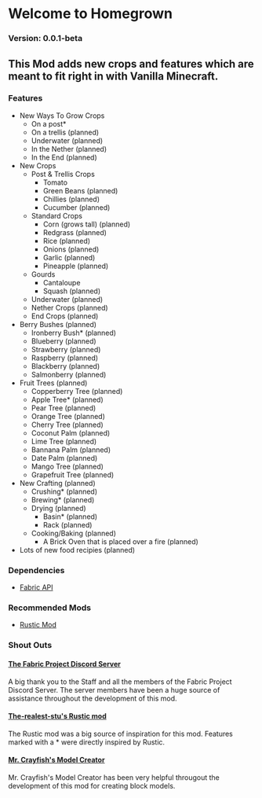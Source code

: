 # **Welcome to Homegrown**
### Version: 0.0.1-beta
## This Mod adds new crops and features which are meant to fit right in with Vanilla Minecraft.
### Features
- New Ways To Grow Crops
  - On a post*
  - On a trellis (planned)
  - Underwater (planned)
  - In the Nether (planned)
  - In the End (planned)
- New Crops
  - Post & Trellis Crops
    - Tomato
    - Green Beans (planned)
    - Chillies (planned)
    - Cucumber (planned)
  - Standard Crops
    - Corn (grows tall) (planned)
    - Redgrass (planned)
    - Rice (planned)
    - Onions (planned)
    - Garlic (planned)
    - Pineapple (planned)
  - Gourds
    - Cantaloupe
    - Squash (planned)
  - Underwater (planned)
  - Nether Crops (planned)
  - End Crops (planned)
- Berry Bushes (planned)
  - Ironberry Bush* (planned)
  - Blueberry (planned)
  - Strawberry (planned)
  - Raspberry (planned)
  - Blackberry (planned)
  - Salmonberry (planned)
- Fruit Trees (planned)
  - Copperberry Tree (planned)
  - Apple Tree* (planned)
  - Pear Tree (planned)
  - Orange Tree (planned)
  - Cherry Tree (planned)
  - Coconut Palm (planned)
  - Lime Tree (planned)
  - Bannana Palm (planned)
  - Date Palm (planned)
  - Mango Tree (planned)
  - Grapefruit Tree (planned)
- New Crafting (planned)
  - Crushing* (planned)
  - Brewing* (planned)
  - Drying (planned)
    - Basin* (planned)
    - Rack (planned)
  - Cooking/Baking (planned)
    - A Brick Oven that is placed over a fire (planned)
- Lots of new food recipies (planned)
### Dependencies
- [Fabric API](https://www.curseforge.com/minecraft/mc-mods/fabric-api)
### Recommended Mods
- [Rustic Mod](https://www.curseforge.com/minecraft/mc-mods/rustic)
### Shout Outs
#### [The Fabric Project Discord Server](https://discord.gg/Gg6FGkTEVF)
A big thank you to the Staff and all the members of the Fabric Project Discord Server. The server members have been a huge source of assistance throughout the development of this mod.
#### [The-realest-stu's Rustic mod](https://github.com/the-realest-stu/Rustic)
The Rustic mod was a big source of inspiration for this mod. Features marked with a * were directly inspired by Rustic.
#### [Mr. Crayfish's Model Creator](https://mrcrayfish.com/tools?id=mc)
Mr. Crayfish's Model Creator has been very helpful througout the development of this mod for creating block models.
